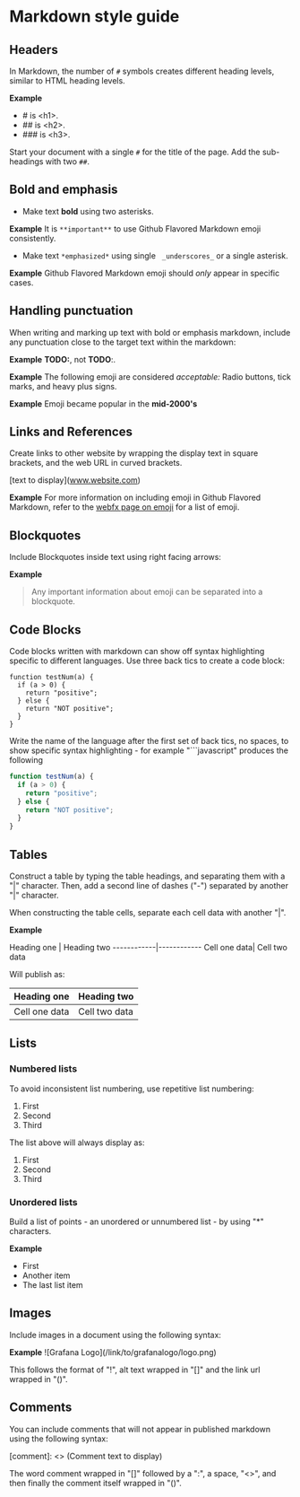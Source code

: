 # Markdown style guide

## Headers

In Markdown, the number of ``#`` symbols creates different heading levels, similar to
HTML heading levels.

**Example**
* \# is \<h1>.
* \#\# is \<h2>.
* \#\#\# is \<h3>.

Start your document with a single ``#`` for the title of the page. Add the sub-headings with two ``##``.

## Bold and emphasis

* Make text **bold** using two asterisks.

**Example** It is ``**important**`` to use Github Flavored Markdown emoji consistently.

* Make text ``*emphasized*`` using single `` _underscores_`` or a single asterisk.

**Example** Github Flavored Markdown emoji should _only_ appear in specific cases.


## Handling punctuation

When writing and marking up text with bold or emphasis markdown, include any
punctuation close to the target text within the markdown:

**Example** **TODO:**, not **TODO**:.

**Example** The following emoji are considered _acceptable:_ Radio buttons, tick marks, and heavy plus signs.

**Example** Emoji became popular in the **mid-2000's**

## Links and References

Create links to other website by wrapping the display text in square brackets, and
the web URL in curved brackets.

\[text to display](www.website.com)

**Example** For more information on including emoji in Github Flavored Markdown, refer to the [webfx page on emoji](https://www.webfx.com/tools/emoji-cheat-sheet/) for a list of emoji.

## Blockquotes

Include Blockquotes inside text using right facing arrows:

**Example**

> Any important information
> about emoji can be separated into
> a blockquote.

## Code Blocks

Code blocks written with markdown can show off syntax highlighting specific
to different languages. Use three back tics to create a code block:

```
function testNum(a) {
  if (a > 0) {
    return "positive";
  } else {
    return "NOT positive";
  }
}
```

Write the name of the language after the first set of back tics, no spaces,
to show specific syntax highlighting - for example "\```javascript" produces the following

```javascript
function testNum(a) {
  if (a > 0) {
    return "positive";
  } else {
    return "NOT positive";
  }
}
```
## Tables

Construct a table by typing the table headings, and separating them with
a "|" character. Then, add a second line of dashes ("-") separated by
another "|" character.

When constructing the table cells, separate each cell data with another
"|".

**Example**

Heading one | Heading two
\------------|------------
Cell one data| Cell two data

Will publish as:

Heading one | Heading two
------------|------------
Cell one data| Cell two data

## Lists

### Numbered lists

To avoid inconsistent list numbering, use repetitive list numbering:

1. First
1. Second
1. Third

The list above will always display as:

1. First
2. Second
3. Third

### Unordered lists

Build a list of points - an unordered or unnumbered list - by
using "\*" characters.

**Example**

* First
* Another item
* The last list item

## Images

Include images in a document using the following syntax:

**Example** \!\[Grafana Logo](/link/to/grafanalogo/logo.png)

This follows the format of "!", alt text wrapped in "[]" and the link url wrapped in "()".

## Comments

You can include comments that will not appear in published markdown using the
following syntax:

\[comment]: <> (Comment text to display)

The word comment wrapped in "[]" followed by a ":", a space, "<>", and then
finally the comment itself wrapped in "()".
